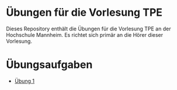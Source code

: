 # Übungen für die Vorlesung TPE

Dieses Repository enthält die Übungen für die Vorlesung TPE an der Hochschule Mannheim. Es richtet sich primär an die Hörer dieser Vorlesung.

# Übungsaufgaben

  * [Übung 1](exercise1)

